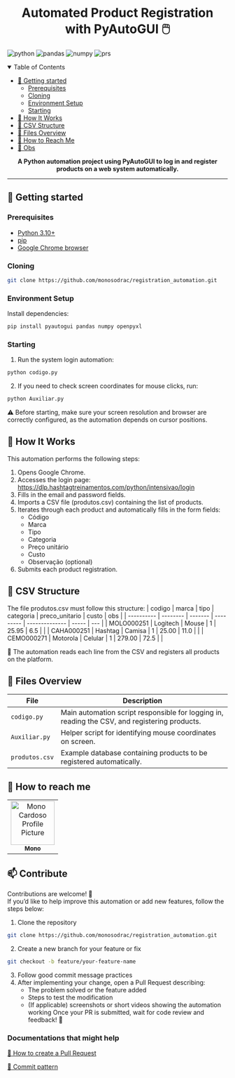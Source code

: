 [PYTHON_BADGE]:https://img.shields.io/badge/python-3670A0?style=for-the-badge&logo=python&logoColor=ffdd54
[PANDAS_BADGE]:https://img.shields.io/badge/pandas-150458?style=for-the-badge&logo=pandas&logoColor=white
[NUMPY_BADGE]:https://img.shields.io/badge/numpy-013243?style=for-the-badge&logo=numpy&logoColor=white
[PRS_BADGE]:https://img.shields.io/badge/PRs-welcome-green?style=for-the-badge

<h1 align="center" style="font-weight: bold;">Automated Product Registration with PyAutoGUI 🖱️</h1>

![python][PYTHON_BADGE]
![pandas][PANDAS_BADGE]
![numpy][NUMPY_BADGE]
![prs][PRS_BADGE]

<details open="open">
<summary>Table of Contents</summary>
  
- [🚀 Getting started](#started)
  - [Prerequisites](#prerequisites)
  - [Cloning](#cloning)
  - [Environment Setup](#environment)
  - [Starting](#starting)
- [📍 How It Works](#how-it-works)
- [📁 CSV Structure](#csv)
- [🧰 Files Overview](#files)
- [🤝 How to Reach Me](#reach)
- [📌 Obs](#obs)
  
</details>

<p align="center">
  <b>A Python automation project using PyAutoGUI to log in and register products on a web system automatically.</b>
</p>

---

<h2 id="started">🚀 Getting started</h2>

<h3 id="prerequisites">Prerequisites</h3>

- [Python 3.10+](https://www.python.org/downloads/)
- [pip](https://pip.pypa.io/en/stable/installation/)
- [Google Chrome browser](https://www.google.com/chrome/)

<h3 id="cloning">Cloning</h3>

```bash
git clone https://github.com/monosodrac/registration_automation.git
```

<h3 id="environment">Environment Setup</h3>

Install dependencies:

```bash
pip install pyautogui pandas numpy openpyxl
```

<h3 id="starting">Starting</h3>

1. Run the system login automation:
```bash
python codigo.py
```

2. If you need to check screen coordinates for mouse clicks, run:
```bash
python Auxiliar.py
```
⚠️ Before starting, make sure your screen resolution and browser are correctly configured, as the automation depends on cursor positions.

<h2 id="how-it-works">📍 How It Works</h2>

This automation performs the following steps:
1. Opens Google Chrome.
2. Accesses the login page: https://dlp.hashtagtreinamentos.com/python/intensivao/login
3. Fills in the email and password fields.
4. Imports a CSV file (produtos.csv) containing the list of products.
5. Iterates through each product and automatically fills in the form fields:
    - Código
    - Marca
    - Tipo
    - Categoria
    - Preço unitário
    - Custo
    - Observação (optional)
6. Submits each product registration.

<h2 id="csv">📁 CSV Structure</h2>

The file produtos.csv must follow this structure:
| codigo     | marca    | tipo    | categoria | preco_unitario | custo | obs |
| ---------- | -------- | ------- | --------- | -------------- | ----- | --- |
| MOLO000251 | Logitech | Mouse   | 1         | 25.95          | 6.5   |     |
| CAHA000251 | Hashtag  | Camisa  | 1         | 25.00          | 11.0  |     |
| CEMO000271 | Motorola | Celular | 1         | 279.00         | 72.5  |     |

📄 The automation reads each line from the CSV and registers all products on the platform.

<h2 id="files">🧰 Files Overview</h2>

| File           | Description                                                                                   |
| -------------- | --------------------------------------------------------------------------------------------- |
| `codigo.py`    | Main automation script responsible for logging in, reading the CSV, and registering products. |
| `Auxiliar.py`  | Helper script for identifying mouse coordinates on screen.                                    |
| `produtos.csv` | Example database containing products to be registered automatically.                          |

<h2 id="reach">🤝 How to reach me</h2>

<table>
  <tr>
    <td align="center">
      <a href="https://linktr.ee/monosodrac">
        <img src="https://avatars.githubusercontent.com/u/141099551?v=4" width="100px;" alt="Mono Cardoso Profile Picture"/><br>
        <sub>
          <b>Mono</b>
        </sub>
      </a>
    </td>
  </tr>
</table>

<h2 id="contribute">📫 Contribute</h2>

Contributions are welcome! 🧩  
If you’d like to help improve this automation or add new features, follow the steps below:

1. Clone the repository  
```bash
git clone https://github.com/monosodrac/registration_automation.git
```
2. Create a new branch for your feature or fix 
```bash
git checkout -b feature/your-feature-name
```
3. Follow good commit message practices
4. After implementing your change, open a Pull Request describing:
   - The problem solved or the feature added
   - Steps to test the modification
   - (If applicable) screenshots or short videos showing the automation working
Once your PR is submitted, wait for code review and feedback! 🚀

<h3>Documentations that might help</h3>

[📝 How to create a Pull Request](https://www.atlassian.com/br/git/tutorials/making-a-pull-request)

[💾 Commit pattern](https://gist.github.com/joshbuchea/6f47e86d2510bce28f8e7f42ae84c716)
